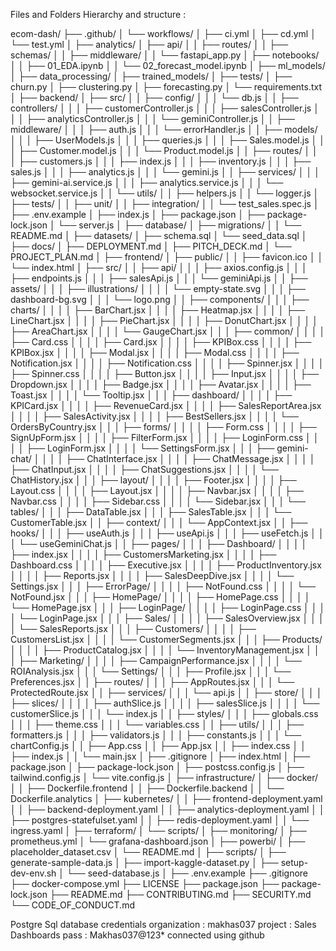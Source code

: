Files and Folders Hierarchy and structure :

ecom-dash/
├── .github/
│   └── workflows/
│       ├── ci.yml
│       ├── cd.yml
│       └── test.yml
│
├── analytics/
│   ├── api/
│   │   ├── routes/
│   │   ├── schemas/
│   │   ├── middleware/
│   │   └── fastapi_app.py
│   ├── notebooks/
│   │   ├── 01_EDA.ipynb
│   │   └── 02_forecast_model.ipynb
│   ├── ml_models/
│   ├── data_processing/
│   ├── trained_models/
│   ├── tests/
│   ├── churn.py
│   ├── clustering.py
│   ├── forecasting.py
│   └── requirements.txt
│
├── backend/
│   ├── src/
│   │   ├── config/
│   │   │   └── db.js
│   │   ├── controllers/
│   │   │   ├── customerController.js
│   │   │   ├── salesController.js
│   │   │   ├── analyticsController.js
│   │   │   └── geminiController.js
│   │   ├── middleware/
│   │   │   ├── auth.js
│   │   │   └── errorHandler.js
│   │   ├── models/
│   │   │   ├── UserModels.js
│   │   │   ├── queries.js
│   │   │   ├── Sales.model.js
│   │   │   ├── Customer.model.js
│   │   │   └── Product.model.js
│   │   ├── routes/
│   │   │   ├── customers.js
│   │   │   ├── index.js
│   │   │   ├── inventory.js
│   │   │   ├── sales.js
│   │   │   ├── analytics.js
│   │   │   └── gemini.js
│   │   ├── services/
│   │   │   ├── gemini-ai.service.js
│   │   │   ├── analytics.service.js
│   │   │   └── websocket.service.js
│   │   └── utils/
│   │       ├── helpers.js
│   │       └── logger.js
│   ├── tests/
│   │   ├── unit/
│   │   ├── integration/
│   │   └── test_sales.spec.js
│   ├── .env.example
│   ├── index.js
│   ├── package.json
│   ├── package-lock.json
│   └── server.js
│
├── database/
│   ├── migrations/
│   │   └── README.md
│   ├── datasets/
│   ├── schema.sql
│   └── seed_data.sql
│
├── docs/
│   ├── DEPLOYMENT.md
│   ├── PITCH_DECK.md
│   └── PROJECT_PLAN.md
│
├── frontend/
│   ├── public/
│   │   ├── favicon.ico
│   │   └── index.html
│   ├── src/
│   │   ├── api/
│   │   │   ├── axios.config.js
│   │   │   ├── endpoints.js
│   │   │   ├── salesApi.js
│   │   │   └── geminiApi.js
│   │   ├── assets/
│   │   │   ├── illustrations/
│   │   │   │   └── empty-state.svg
│   │   │   ├── dashboard-bg.svg
│   │   │   └── logo.png
│   │   ├── components/
│   │   │   ├── charts/
│   │   │   │   ├── BarChart.jsx
│   │   │   │   ├── Heatmap.jsx
│   │   │   │   ├── LineChart.jsx
│   │   │   │   ├── PieChart.jsx
│   │   │   │   ├── DonutChart.jsx
│   │   │   │   ├── AreaChart.jsx
│   │   │   │   └── GaugeChart.jsx
│   │   │   ├── common/
│   │   │   │   ├── Card.css
│   │   │   │   ├── Card.jsx
│   │   │   │   ├── KPIBox.css
│   │   │   │   ├── KPIBox.jsx
│   │   │   │   ├── Modal.jsx
│   │   │   │   ├── Modal.css
│   │   │   │   ├── Notification.jsx
│   │   │   │   ├── Notification.css
│   │   │   │   ├── Spinner.jsx
│   │   │   │   ├── Spinner.css
│   │   │   │   ├── Button.jsx
│   │   │   │   ├── Input.jsx
│   │   │   │   ├── Dropdown.jsx
│   │   │   │   ├── Badge.jsx
│   │   │   │   ├── Avatar.jsx
│   │   │   │   ├── Toast.jsx
│   │   │   │   └── Tooltip.jsx
│   │   │   ├── dashboard/
│   │   │   │   ├── KPICard.jsx
│   │   │   │   ├── RevenueCard.jsx
│   │   │   │   ├── SalesReportArea.jsx
│   │   │   │   ├── SalesActivity.jsx
│   │   │   │   ├── BestSellers.jsx
│   │   │   │   └── OrdersByCountry.jsx
│   │   │   ├── forms/
│   │   │   │   ├── Form.css
│   │   │   │   ├── SignUpForm.jsx
│   │   │   │   ├── FilterForm.jsx
│   │   │   │   ├── LoginForm.css
│   │   │   │   ├── LoginForm.jsx
│   │   │   │   └── SettingsForm.jsx
│   │   │   ├── gemini-chat/
│   │   │   │   ├── ChatInterface.jsx
│   │   │   │   ├── ChatMessage.jsx
│   │   │   │   ├── ChatInput.jsx
│   │   │   │   ├── ChatSuggestions.jsx
│   │   │   │   └── ChatHistory.jsx
│   │   │   ├── layout/
│   │   │   │   ├── Footer.jsx
│   │   │   │   ├── Layout.css
│   │   │   │   ├── Layout.jsx
│   │   │   │   ├── Navbar.jsx
│   │   │   │   ├── Navbar.css
│   │   │   │   ├── Sidebar.css
│   │   │   │   └── Sidebar.jsx
│   │   │   └── tables/
│   │   │       ├── DataTable.jsx
│   │   │       ├── SalesTable.jsx
│   │   │       └── CustomerTable.jsx
│   │   ├── context/
│   │   │   └── AppContext.jsx
│   │   ├── hooks/
│   │   │   ├── useAuth.js
│   │   │   ├── useApi.js
│   │   │   ├── useFetch.js
│   │   │   └── useGeminiChat.js
│   │   ├── pages/
│   │   │   ├── Dashboard/
│   │   │   │   ├── index.jsx
│   │   │   │   ├── CustomersMarketing.jsx
│   │   │   │   ├── Dashboard.css
│   │   │   │   ├── Executive.jsx
│   │   │   │   ├── ProductInventory.jsx
│   │   │   │   ├── Reports.jsx
│   │   │   │   ├── SalesDeepDive.jsx
│   │   │   │   └── Settings.jsx
│   │   │   ├── ErrorPage/
│   │   │   │   ├── NotFound.css
│   │   │   │   └── NotFound.jsx
│   │   │   ├── HomePage/
│   │   │   │   ├── HomePage.css
│   │   │   │   └── HomePage.jsx
│   │   │   ├── LoginPage/
│   │   │   │   ├── LoginPage.css
│   │   │   │   └── LoginPage.jsx
│   │   │   ├── Sales/
│   │   │   │   ├── SalesOverview.jsx
│   │   │   │   └── SalesReports.jsx
│   │   │   ├── Customers/
│   │   │   │   ├── CustomersList.jsx
│   │   │   │   └── CustomerSegments.jsx
│   │   │   ├── Products/
│   │   │   │   ├── ProductCatalog.jsx
│   │   │   │   └── InventoryManagement.jsx
│   │   │   ├── Marketing/
│   │   │   │   ├── CampaignPerformance.jsx
│   │   │   │   └── ROIAnalysis.jsx
│   │   │   └── Settings/
│   │   │       ├── Profile.jsx
│   │   │       └── Preferences.jsx
│   │   ├── routes/
│   │   │   ├── AppRoutes.jsx
│   │   │   └── ProtectedRoute.jsx
│   │   ├── services/
│   │   │   └── api.js
│   │   ├── store/
│   │   │   ├── slices/
│   │   │   │   ├── authSlice.js
│   │   │   │   ├── salesSlice.js
│   │   │   │   └── customerSlice.js
│   │   │   └── index.js
│   │   ├── styles/
│   │   │   ├── globals.css
│   │   │   ├── theme.css
│   │   │   └── variables.css
│   │   ├── utils/
│   │   │   ├── formatters.js
│   │   │   ├── validators.js
│   │   │   ├── constants.js
│   │   │   └── chartConfig.js
│   │   ├── App.css
│   │   ├── App.jsx
│   │   ├── index.css
│   │   ├── index.js
│   │   └── main.jsx
│   ├── .gitignore
│   ├── index.html
│   ├── package.json
│   ├── package-lock.json
│   ├── postcss.config.js
│   ├── tailwind.config.js
│   └── vite.config.js
│
├── infrastructure/
│   ├── docker/
│   │   ├── Dockerfile.frontend
│   │   ├── Dockerfile.backend
│   │   └── Dockerfile.analytics
│   ├── kubernetes/
│   │   ├── frontend-deployment.yaml
│   │   ├── backend-deployment.yaml
│   │   ├── analytics-deployment.yaml
│   │   ├── postgres-statefulset.yaml
│   │   ├── redis-deployment.yaml
│   │   └── ingress.yaml
│   ├── terraform/
│   └── scripts/
│
├── monitoring/
│   ├── prometheus.yml
│   └── grafana-dashboard.json
│
├── powerbi/
│   ├── placeholder_dataset.csv
│   └── README.md
│
├── scripts/
│   ├── generate-sample-data.js
│   ├── import-kaggle-dataset.py
│   ├── setup-dev-env.sh
│   └── seed-database.js
│
├── .env.example
├── .gitignore
├── docker-compose.yml
├── LICENSE
├── package.json
├── package-lock.json
├── README.md
├── CONTRIBUTING.md
├── SECURITY.md
└── CODE_OF_CONDUCT.md


Postgre Sql database credentials
organization : makhas037
project : Sales Dashboards
pass : Makhas037@123*
connected using github